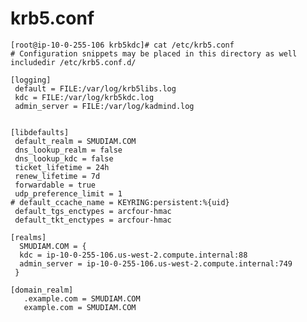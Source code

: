 # krb5.conf

	[root@ip-10-0-255-106 krb5kdc]# cat /etc/krb5.conf
	# Configuration snippets may be placed in this directory as well
	includedir /etc/krb5.conf.d/
	
	[logging]
	 default = FILE:/var/log/krb5libs.log
	 kdc = FILE:/var/log/krb5kdc.log
	 admin_server = FILE:/var/log/kadmind.log
	
	
	[libdefaults]
	 default_realm = SMUDIAM.COM
	 dns_lookup_realm = false
	 dns_lookup_kdc = false
	 ticket_lifetime = 24h
	 renew_lifetime = 7d
	 forwardable = true
	 udp_preference_limit = 1
	# default_ccache_name = KEYRING:persistent:%{uid}
	 default_tgs_enctypes = arcfour-hmac
	 default_tkt_enctypes = arcfour-hmac
	
	[realms]
	  SMUDIAM.COM = {
	  kdc = ip-10-0-255-106.us-west-2.compute.internal:88
	  admin_server = ip-10-0-255-106.us-west-2.compute.internal:749
	 }

	[domain_realm]
	   .example.com = SMUDIAM.COM
	   example.com = SMUDIAM.COM